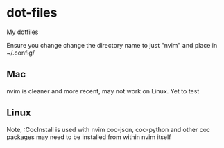 # dot-files
My dotfiles

Ensure you change change the directory name to just "nvim" and place in ~/.config/

## Mac
nvim is cleaner and more recent, may not work on Linux. Yet to test

## Linux
Note, :CocInstall is used with nvim
coc-json, coc-python and other coc packages may need to be installed from within nvim itself
